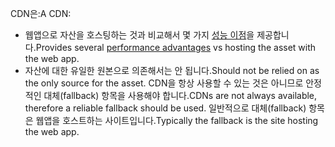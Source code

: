 <span data-ttu-id="efdc2-101">CDN은:</span><span class="sxs-lookup"><span data-stu-id="efdc2-101">A CDN:</span></span>

* <span data-ttu-id="efdc2-102">웹앱으로 자산을 호스팅하는 것과 비교해서 몇 가지 [성능 이점](/office365/enterprise/content-delivery-networks#how-do-cdns-make-services-work-faster)을 제공합니다.</span><span class="sxs-lookup"><span data-stu-id="efdc2-102">Provides several [performance advantages](/office365/enterprise/content-delivery-networks#how-do-cdns-make-services-work-faster) vs hosting the asset with the web app.</span></span>
* <span data-ttu-id="efdc2-103">자산에 대한 유일한 원본으로 의존해서는 안 됩니다.</span><span class="sxs-lookup"><span data-stu-id="efdc2-103">Should not be relied on as the only source for the asset.</span></span> <span data-ttu-id="efdc2-104">CDN을 항상 사용할 수 있는 것은 아니므로 안정적인 대체(fallback) 항목을 사용해야 합니다.</span><span class="sxs-lookup"><span data-stu-id="efdc2-104">CDNs are not always available, therefore a reliable fallback should be used.</span></span> <span data-ttu-id="efdc2-105">일반적으로 대체(fallback) 항목은 웹앱을 호스트하는 사이트입니다.</span><span class="sxs-lookup"><span data-stu-id="efdc2-105">Typically the fallback is the site hosting the web app.</span></span>